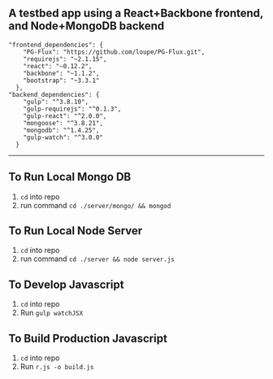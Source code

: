 

**A testbed app using a React+Backbone frontend, and Node+MongoDB backend**
-----------------------------------------------------------------------

    "frontend_dependencies": {
        "PG-Flux": "https://github.com/loupe/PG-Flux.git",
        "requirejs": "~2.1.15",
        "react": "~0.12.2",
        "backbone": "~1.1.2",
        "bootstrap": "~3.3.1"
      },
    "backend_dependencies": {
        "gulp": "^3.8.10",
        "gulp-requirejs": "^0.1.3",
        "gulp-react": "^2.0.0",
        "mongoose": "^3.8.21",
        "mongodb": "^1.4.25",
        "gulp-watch": "^3.0.0"
      }


----------

To Run Local Mongo DB
---------------
1. `cd` into repo
2. run command `cd ./server/mongo/ && mongod`

To Run Local Node Server
------------------

1. `cd` into repo
2. run command `cd ./server && node server.js`


To Develop Javascript
----------
1. `cd` into repo
2. Run `gulp watchJSX`

To Build Production Javascript
------------------------

1. `cd` into repo
2. Run `r.js -o build.js`
